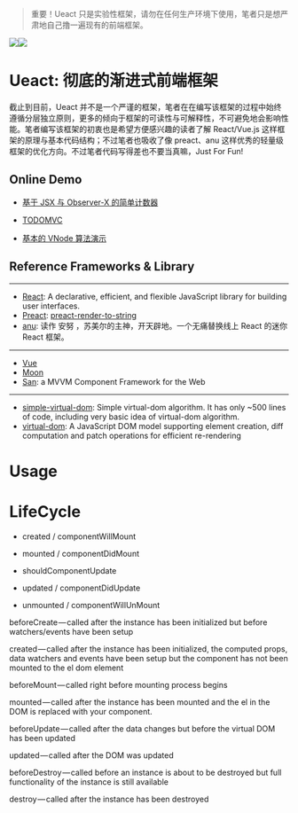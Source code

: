 
> 重要！Ueact 只是实验性框架，请勿在任何生产环境下使用，笔者只是想严肃地自己撸一遍现有的前端框架。

![](https://coding.net/u/hoteam/p/Cache/git/raw/master/2017/6/1/logo.png)![](https://badge.fury.io/gh/wxyyxc1992%2FUeact.svg)

# Ueact: 彻底的渐进式前端框架

截止到目前，Ueact 并不是一个严谨的框架，笔者在在编写该框架的过程中始终遵循分层独立原则，更多的倾向于框架的可读性与可解释性，不可避免地会影响性能。笔者编写该框架的初衷也是希望方便感兴趣的读者了解 React/Vue.js 这样框架的原理与基本代码结构；不过笔者也吸收了像 preact、anu 这样优秀的轻量级框架的优化方向。不过笔者代码写得差也不要当真嘛，Just For Fun!

## Online Demo

- [基于 JSX 与 Observer-X 的简单计数器](http://wxyyxc1992.github.io/ueact/browser/count.html)

- [TODOMVC](http://wxyyxc1992.github.io/ueact/browser/todomvc.html)

- [基本的 VNode 算法演示](http://wxyyxc1992.github.io/ueact/browser/vnode.html)

## Reference Frameworks & Library

****

- [React](https://github.com/facebook/react): A declarative, efficient, and flexible JavaScript library for building user interfaces.
- [Preact](https://github.com/developit/preact): [preact-render-to-string](https://github.com/developit/preact-render-to-string)
- [anu](https://github.com/RubyLouvre/anu): 读作 安努 ，苏美尔的主神，开天辟地。一个无痛替换线上 React 的迷你 React 框架。

****

- [Vue](https://github.com/vuejs/vue)
- [Moon]()
- [San](https://github.com/ecomfe/san): a MVVM Component Framework for the Web

****

- [simple-virtual-dom](https://github.com/livoras/simple-virtual-dom): Simple virtual-dom algorithm. It has only ~500 lines of code, including very basic idea of virtual-dom algorithm.
- [virtual-dom](https://github.com/Matt-Esch/virtual-dom): A JavaScript DOM model supporting element creation, diff computation and patch operations for efficient re-rendering


# Usage


# LifeCycle

- created / componentWillMount

- mounted / componentDidMount

- shouldComponentUpdate

- updated / componentDidUpdate

- unmounted / componentWillUnMount

beforeCreate — called after the instance has been initialized but before watchers/events have been setup

created — called after the instance has been initialized, the computed props, data watchers and events have been setup but the component has not been mounted to the el dom element

beforeMount — called right before mounting process begins

mounted — called after the instance has been mounted and the el in the DOM is replaced with your component.

beforeUpdate — called after the data changes but before the virtual DOM has been updated

updated — called after the DOM was updated

beforeDestroy — called before an instance is about to be destroyed but full functionality of the instance is still available

destroy — called after the instance has been destroyed